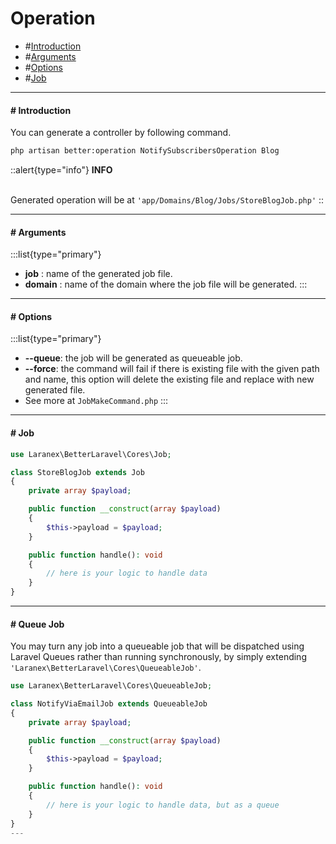 # Operation

- #[Introduction](#introduction)
- #[Arguments](#arguments)
- #[Options](#options)
- #[Job​](#job)
---

#### # Introduction
<a id="introduction"></a>

You can generate a controller by following command.

```bash
php artisan better:operation NotifySubscribersOperation Blog

```
::alert{type="info"}
**INFO**<br><br>

Generated operation will be at `'app/Domains/Blog/Jobs/StoreBlogJob.php'`
::

---

#### # Arguments
<a id="arguments"></a>
:::list{type="primary"}
- **job** : name of the generated job file.
- **domain** : name of the domain where the job file will be generated.
:::

---

#### # Options
<a id="options"></a>
:::list{type="primary"}

- **--queue**: the job will be generated as queueable job.
- **--force**: the command will fail if there is existing file with the given path and name, this option will delete the existing file and replace with new generated file.
- See more at `JobMakeCommand.php`
:::

---

#### # Job
<a id="job"></a>

```php
use Laranex\BetterLaravel\Cores\Job;

class StoreBlogJob extends Job
{
    private array $payload;

    public function __construct(array $payload)
    {
        $this->payload = $payload;
    }

    public function handle(): void
    {
        // here is your logic to handle data
    }
}
```
---

#### # Queue Job
<a id="queue-job"></a>

You may turn any job into a queueable job that will be dispatched using Laravel Queues rather than running synchronously, by simply extending `'Laranex\BetterLaravel\Cores\QueueableJob'`.

```php
use Laranex\BetterLaravel\Cores\QueueableJob;

class NotifyViaEmailJob extends QueueableJob
{
    private array $payload;

    public function __construct(array $payload)
    {
        $this->payload = $payload;
    }

    public function handle(): void
    {
        // here is your logic to handle data, but as a queue
    }
}
---
